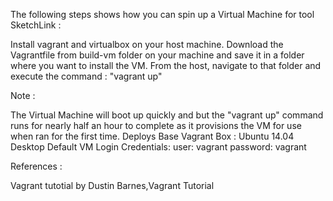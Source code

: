 The following steps shows how you can spin up a Virtual Machine for tool SketchLink :

Install vagrant and virtualbox on your host machine.
Download the Vagrantfile from build-vm folder on your machine and save it in a folder where you want to install the VM.
From the host, navigate to that folder and execute the command : "vagrant up"

Note :

The Virtual Machine will boot up quickly and but the "vagrant up" command runs for nearly half an hour to complete as it provisions the VM for use when ran for the first time.
Deploys Base Vagrant Box : Ubuntu 14.04 Desktop
Default VM Login Credentials:
user: vagrant
password: vagrant

References :

Vagrant tutotial by Dustin Barnes,Vagrant Tutorial
